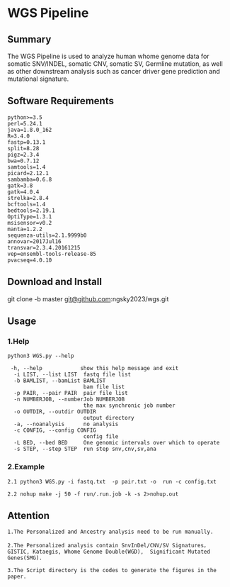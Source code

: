 WGS Pipeline
===

## Summary
  The WGS Pipeline is used to analyze human whome genome data for somatic SNV/INDEL, somatic CNV, somatic SV, Germline mutation, as well as other downstream analysis such as cancer driver gene prediction and mutational signature.     

## Software Requirements

```
python>=3.5
perl=5.24.1
java=1.8.0_162
R=3.4.0
fastp=0.13.1
split=8.28
pigz=2.3.4
bwa=0.7.12
samtools=1.4
picard=2.12.1
sambamba=0.6.8
gatk=3.8
gatk=4.0.4
strelka=2.8.4
bcftools=1.4
bedtools=2.19.1
OptiType=1.3.1
msisensor=v0.2
manta=1.2.2
sequenza-utils=2.1.9999b0
annovar=2017Jul16
transvar=2.3.4.20161215
vep=ensembl-tools-release-85
pvacseq=4.0.10
```

## Download and Install

git clone -b master git@github.com:ngsky2023/wgs.git 

## Usage

### 1.Help

    python3 WGS.py --help

```
 -h, --help            show this help message and exit
  -i LIST, --list LIST  fastq file list
  -b BAMLIST, --bamList BAMLIST
                        bam file list
  -p PAIR, --pair PAIR  pair file list
  -n NUMBERJOB, --numberJob NUMBERJOB
                        the max synchronic job number
  -o OUTDIR, --outdir OUTDIR
                        output directory
  -a, --noanalysis      no analysis
  -c CONFIG, --config CONFIG
                        config file
  -L BED, --bed BED     One genomic intervals over which to operate
  -s STEP, --step STEP  run step snv,cnv,sv,ana
```

### 2.Example
    
    2.1 python3 WGS.py -i fastq.txt  -p pair.txt -o  run -c config.txt

    2.2 nohup make -j 50 -f run/.run.job -k -s 2>nohup.out

## Attention

    1.The Personalized and Ancestry analysis need to be run manually.
    
    2.The Personalized analysis contain SnvInDel/CNV/SV Signatures，GISTIC, Kataegis, Whome Genome Double(WGD),  Significant Mutated Genes(SMG).

    3.The Script directory is the codes to generate the figures in the paper.
